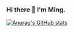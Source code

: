 ### Hi there 👋 I'm Ming.

[![Anurag's GitHub stats](https://github-readme-stats.vercel.app/api?username=Minngc)](https://github.com/anuraghazra/github-readme-stats)
<!--
**Minngc/Minngc** is a ✨ _special_ ✨ repository because its `README.md` (this file) appears on your GitHub profile.

Here are some ideas to get you started:

- 🔭 I’m currently working on ...
- 🌱 I’m currently learning ...
- 👯 I’m looking to collaborate on ...
- 🤔 I’m looking for help with ...
- 💬 Ask me about ...
- 📫 How to reach me: ...
- 😄 Pronouns: ...
- ⚡ Fun fact: ...
-->
